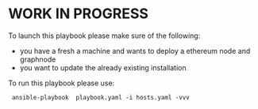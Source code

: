 # WORK IN PROGRESS
To launch this playbook please make sure of the following:
- you have a fresh a machine and wants to deploy a ethereum node and graphnode
- you want to update the already existing installation 

To run this playbook please use: 

``` ansible-playbook  playbook.yaml -i hosts.yaml -vvv```